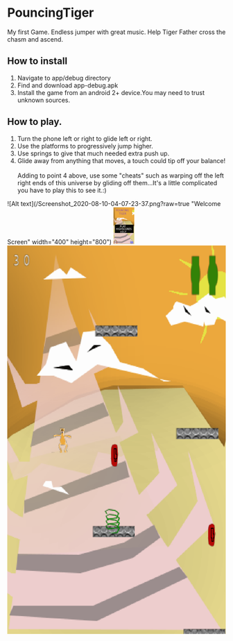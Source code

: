 # PouncingTiger
My first Game. Endless jumper with great music.
Help Tiger Father cross the chasm and ascend.

## How to install
1. Navigate to app/debug directory
2. Find and download app-debug.apk
3. Install the game from an android 2+ device.You may need to trust unknown sources.

## How to play.
1. Turn the phone left or right to glide left or right.
2. Use the platforms to progressively jump higher.
3. Use springs to give that much needed extra push up.
4. Glide away from anything that moves, a touch could tip off your balance!
<br /><br />Adding to point 4 above, use some "cheats" such as warping off the left right ends of this universe by gliding off them...It's a little complicated you have to play this to see it.:)

![Alt text](/Screenshot_2020-08-10-04-07-23-37.png?raw=true "Welcome Screen" width="400" height="800")
<img src="/Screenshot_2020-08-10-04-07-23-37.png" width="48">
![Alt text](/Screenshot_2020-08-10-03-44-55-79.png?raw=true "Welcome Screen")

